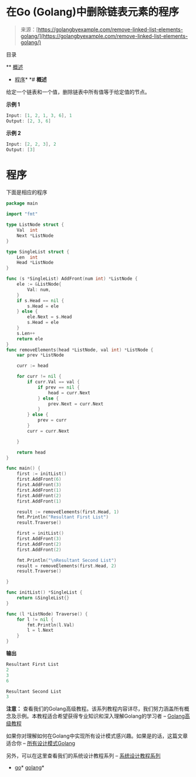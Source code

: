 <!--yml

分类：未分类

日期：2024-10-13 06:52:00

-->

# 在Go (Golang)中删除链表元素的程序

> 来源：[https://golangbyexample.com/remove-linked-list-elements-golang/](https://golangbyexample.com/remove-linked-list-elements-golang/)

目录

**   [概述](#Overview "Overview")

+   [程序](#Program "Program")*  *# **概述**

给定一个链表和一个值，删除链表中所有值等于给定值的节点。

**示例 1**

```go
Input: [1, 2, 1, 3, 6], 1
Output: [2, 3, 6]
```

**示例 2**

```go
Input: [2, 2, 3], 2
Output: [3]
```

# **程序**

下面是相应的程序

```go
package main

import "fmt"

type ListNode struct {
	Val  int
	Next *ListNode
}

type SingleList struct {
	Len  int
	Head *ListNode
}

func (s *SingleList) AddFront(num int) *ListNode {
	ele := &ListNode{
		Val: num,
	}
	if s.Head == nil {
		s.Head = ele
	} else {
		ele.Next = s.Head
		s.Head = ele
	}
	s.Len++
	return ele
}
func removeElements(head *ListNode, val int) *ListNode {
	var prev *ListNode

	curr := head

	for curr != nil {
		if curr.Val == val {
			if prev == nil {
				head = curr.Next
			} else {
				prev.Next = curr.Next
			}
		} else {
			prev = curr
		}
		curr = curr.Next

	}

	return head
}

func main() {
	first := initList()
	first.AddFront(6)
	first.AddFront(3)
	first.AddFront(1)
	first.AddFront(2)
	first.AddFront(1)

	result := removeElements(first.Head, 1)
	fmt.Println("Resultant First List")
	result.Traverse()

	first = initList()
	first.AddFront(3)
	first.AddFront(2)
	first.AddFront(2)

	fmt.Println("\nResultant Second List")
	result = removeElements(first.Head, 2)
	result.Traverse()

}

func initList() *SingleList {
	return &SingleList{}
}

func (l *ListNode) Traverse() {
	for l != nil {
		fmt.Println(l.Val)
		l = l.Next
	}
}
```

**输出**

```go
Resultant First List
2
3
6

Resultant Second List
3
```

**注意：** 查看我们的Golang高级教程。该系列教程内容详尽，我们努力涵盖所有概念及示例。本教程适合希望获得专业知识和深入理解Golang的学习者 – [Golang高级教程](https://golangbyexample.com/golang-comprehensive-tutorial/)

如果你对理解如何在Golang中实现所有设计模式感兴趣。如果是的话，这篇文章适合你 – [所有设计模式Golang](https://golangbyexample.com/all-design-patterns-golang/)

另外，可以在这里查看我们的系统设计教程系列 – [系统设计教程系列](https://techbyexample.com/system-design-questions/)

+   [go](https://golangbyexample.com/tag/go/)*   [golang](https://golangbyexample.com/tag/golang/)*
